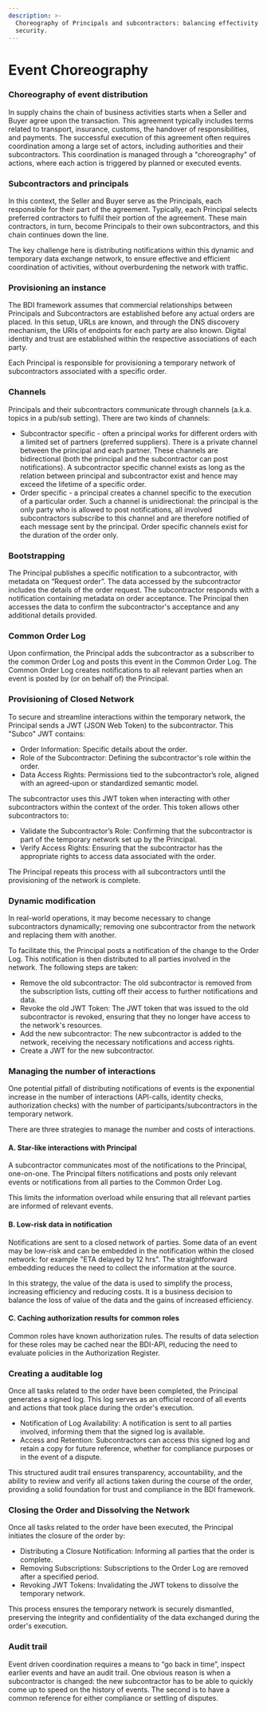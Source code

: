 ```yaml
---
description: >-
  Choreography of Principals and subcontractors: balancing effectivity with
  security.
---
```


# Event Choreography

### Choreography of event distribution

In supply chains the chain of business activities starts when a Seller and Buyer agree upon the transaction. This agreement typically includes terms related to transport, insurance, customs, the handover of responsibilities, and payments. The successful execution of this agreement often requires coordination among a large set of actors, including authorities and their subcontractors. This coordination is managed through a "choreography" of actions, where each action is triggered by planned or executed events.

### Subcontractors and principals

In this context, the Seller and Buyer serve as the Principals, each responsible for their part of the agreement. Typically, each Principal selects preferred contractors to fulfil their portion of the agreement. These main contractors, in turn, become Principals to their own subcontractors, and this chain continues down the line.

The key challenge here is distributing notifications within this dynamic and temporary data exchange network, to ensure effective and efficient coordination of activities, without overburdening the network with traffic.

### Provisioning an instance

The BDI framework assumes that commercial relationships between Principals and Subcontractors are established before any actual orders are placed. In this setup, URLs are known, and through the DNS  discovery mechanism, the URIs of endpoints for each party are also known. Digital identity and trust are established within the respective associations of each party.

Each Principal is responsible for provisioning a temporary network of subcontractors associated with a specific order.

### Channels

Principals and their subcontractors communicate through channels (a.k.a. topics in a pub/sub setting). There are two kinds of channels:

* Subcontractor specific - often a principal works for different orders with a limited set of partners (preferred suppliers). There is a private channel between the principal and each partner. These channels are bidirectional (both the principal and the subcontractor can post notifications). A subcontractor specific channel exists as long as the relation between principal and subcontractor exist and hence may exceed the lifetime of a specific order.
* Order specific - a principal creates a channel specific to the execution of a particular order. Such a channel is unidirectional: the principal is the only party who is allowed to post notifications, all involved subcontractors subscribe to this channel and are therefore notified of each message sent by the principal. Order specific channels exist for the duration of the order only.

### Bootstrapping

The Principal publishes a specific notification to a subcontractor, with metadata on “Request order”. The data accessed by the subcontractor includes the details of the order request. The subcontractor responds with a notification containing metadata on order acceptance. The Principal then accesses the data to confirm the subcontractor's acceptance and any additional details provided.

### Common Order Log

Upon confirmation, the Principal adds the subcontractor as a subscriber to the common Order Log and posts this event in the Common Order Log. The Common Order Log creates notifications to all relevant parties when an event is posted by (or on behalf of) the Principal.

### Provisioning of Closed Network

To secure and streamline interactions within the temporary network, the Principal sends a JWT (JSON Web Token) to the subcontractor. This "Subco" JWT contains:

* Order Information: Specific details about the order.
* Role of the Subcontractor: Defining the subcontractor's role within the order.
* Data Access Rights: Permissions tied to the subcontractor’s role, aligned with an agreed-upon or standardized semantic model.

The subcontractor uses this JWT token when interacting with other subcontractors within the context of the order. This token allows other subcontractors to:

* Validate the Subcontractor’s Role: Confirming that the subcontractor is part of the temporary network set up by the Principal.
* Verify Access Rights: Ensuring that the subcontractor has the appropriate rights to access data associated with the order.

The Principal repeats this process with all subcontractors until the provisioning of the network is complete.

### Dynamic modification

In real-world operations, it may become necessary to change subcontractors dynamically; removing one subcontractor from the network and replacing them with another.

To facilitate this, the Principal posts a notification of the change to the Order Log. This notification is then distributed to all parties involved in the network. The following steps are taken:

* Remove the old subcontractor: The old subcontractor is removed from the subscription lists, cutting off their access to further notifications and data.
* Revoke the old JWT Token: The JWT token that was issued to the old subcontractor is revoked, ensuring that they no longer have access to the network's resources.
* Add the new subcontractor: The new subcontractor is added to the network, receiving the necessary notifications and access rights.
* Create a JWT for the new subcontractor.

### Managing the number of interactions

One potential pitfall of distributing notifications of events is the exponential increase in the number of interactions (API-calls, identity checks, authorization checks) with the number of participants/subcontractors in the temporary network.

There are three strategies to manage the number and costs of interactions.

#### A. Star-like interactions with Principal

A subcontractor communicates most of the notifications to the Principal, one-on-one. The Principal filters notifications and posts only relevant events or notifications from all parties to the Common Order Log.

This limits the information overload while ensuring that all relevant parties are informed of relevant events.

#### B. Low-risk data in notification

Notifications are sent to a closed network of parties. Some data of an event may be low-risk and can be embedded in the notification within the closed network: for example "ETA delayed by 12 hrs". The straightforward embedding reduces the need to collect the information at the source.

In this strategy, the value of the data is used to simplify the process, increasing efficiency and reducing costs. It is a business decision to balance the loss of value of the data and the gains of increased efficiency.

#### C.  Caching authorization results for common roles

Common roles have known authorization rules. The results of data selection for these roles may be cached near the BDI-API, reducing the need to evaluate policies in the Authorization Register.

### Creating a auditable log

Once all tasks related to the order have been completed, the Principal generates a signed log. This log serves as an official record of all events and actions that took place during the order's execution.

* Notification of Log Availability: A notification is sent to all parties involved, informing them that the signed log is available.
* Access and Retention: Subcontractors can access this signed log and retain a copy for future reference, whether for compliance purposes or in the event of a dispute.

This structured audit trail ensures transparency, accountability, and the ability to review and verify all actions taken during the course of the order, providing a solid foundation for trust and compliance in the BDI framework.

### Closing the Order and Dissolving the Network

Once all tasks related to the order have been executed, the Principal initiates the closure of the order by:

* Distributing a Closure Notification: Informing all parties that the order is complete.
* Removing Subscriptions: Subscriptions to the Order Log are removed after a specified period.
* Revoking JWT Tokens: Invalidating the JWT tokens to dissolve the temporary network.

This process ensures the temporary network is securely dismantled, preserving the integrity and confidentiality of the data exchanged during the order's execution.

### Audit trail

Event driven coordination requires a means to “go back in time”, inspect earlier events and have an audit trail.  One obvious reason is when a subcontractor is changed: the new subcontractor has to be able to quickly come up to speed on the history of events. The second is to have a common reference for either compliance or settling of disputes.
